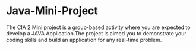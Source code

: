 # Java-Mini-Project

The CIA 2 
Mini project is a group-based activity where you are expected to develop a JAVA Application.The project is aimed you to demonstrate your coding skills and build an application for any real-time problem.

